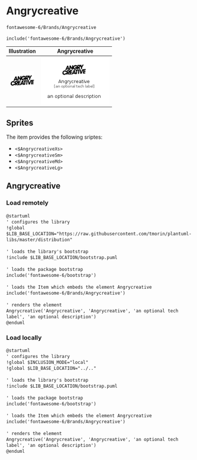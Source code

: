 # Angrycreative


```text
fontawesome-6/Brands/Angrycreative
```

```text
include('fontawesome-6/Brands/Angrycreative')
```



| Illustration | Angrycreative |
| :---: | :---: |
| ![illustration for Illustration](../../fontawesome-6/Brands/Angrycreative.png) | ![illustration for Angrycreative](../../fontawesome-6/Brands/Angrycreative.Local.png) |



## Sprites
The item provides the following sriptes:

- `<$AngrycreativeXs>`
- `<$AngrycreativeSm>`
- `<$AngrycreativeMd>`
- `<$AngrycreativeLg>`





## Angrycreative

### Load remotely
```plantuml
@startuml
' configures the library
!global $LIB_BASE_LOCATION="https://raw.githubusercontent.com/tmorin/plantuml-libs/master/distribution"

' loads the library's bootstrap
!include $LIB_BASE_LOCATION/bootstrap.puml

' loads the package bootstrap
include('fontawesome-6/bootstrap')

' loads the Item which embeds the element Angrycreative
include('fontawesome-6/Brands/Angrycreative')

' renders the element
Angrycreative('Angrycreative', 'Angrycreative', 'an optional tech label', 'an optional description')
@enduml
```

### Load locally
```plantuml
@startuml
' configures the library
!global $INCLUSION_MODE="local"
!global $LIB_BASE_LOCATION="../.."

' loads the library's bootstrap
!include $LIB_BASE_LOCATION/bootstrap.puml

' loads the package bootstrap
include('fontawesome-6/bootstrap')

' loads the Item which embeds the element Angrycreative
include('fontawesome-6/Brands/Angrycreative')

' renders the element
Angrycreative('Angrycreative', 'Angrycreative', 'an optional tech label', 'an optional description')
@enduml
```

